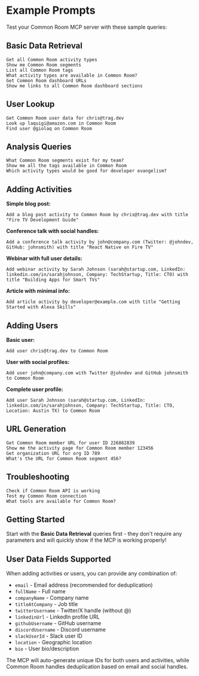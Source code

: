 # Example Prompts

Test your Common Room MCP server with these sample queries:

## Basic Data Retrieval
```
Get all Common Room activity types
Show me Common Room segments
List all Common Room tags
What activity types are available in Common Room?
Get Common Room dashboard URLs
Show me links to all Common Room dashboard sections
```

## User Lookup
```
Get Common Room user data for chris@trag.dev
Look up laquigi@amazon.com in Common Room
Find user @giolaq on Common Room
```

## Analysis Queries
```
What Common Room segments exist for my team?
Show me all the tags available in Common Room
Which activity types would be good for developer evangelism?
```

## Adding Activities

**Simple blog post:**
```
Add a blog post activity to Common Room by chris@trag.dev with title "Fire TV Development Guide"
```

**Conference talk with social handles:**
```
Add a conference talk activity by john@company.com (Twitter: @johndev, GitHub: johnsmith) with title "React Native on Fire TV"
```

**Webinar with full user details:**
```
Add webinar activity by Sarah Johnson (sarah@startup.com, LinkedIn: linkedin.com/in/sarahjohnson, Company: TechStartup, Title: CTO) with title "Building Apps for Smart TVs"
```

**Article with minimal info:**
```
Add article activity by developer@example.com with title "Getting Started with Alexa Skills"
```

## Adding Users

**Basic user:**
```
Add user chris@trag.dev to Common Room
```

**User with social profiles:**
```
Add user john@company.com with Twitter @johndev and GitHub johnsmith to Common Room
```

**Complete user profile:**
```
Add user Sarah Johnson (sarah@startup.com, LinkedIn: linkedin.com/in/sarahjohnson, Company: TechStartup, Title: CTO, Location: Austin TX) to Common Room
```

## URL Generation
```
Get Common Room member URL for user ID 226882839
Show me the activity page for Common Room member 123456
Get organization URL for org ID 789
What's the URL for Common Room segment 456?
```

## Troubleshooting
```
Check if Common Room API is working
Test my Common Room connection
What tools are available for Common Room?
```

## Getting Started

Start with the **Basic Data Retrieval** queries first - they don't require any parameters and will quickly show if the MCP is working properly!

## User Data Fields Supported

When adding activities or users, you can provide any combination of:
- `email` - Email address (recommended for deduplication)
- `fullName` - Full name
- `companyName` - Company name
- `titleAtCompany` - Job title
- `twitterUsername` - Twitter/X handle (without @)
- `linkedinUrl` - LinkedIn profile URL
- `githubUsername` - GitHub username
- `discordUsername` - Discord username
- `slackUserId` - Slack user ID
- `location` - Geographic location
- `bio` - User bio/description

The MCP will auto-generate unique IDs for both users and activities, while Common Room handles deduplication based on email and social handles.
